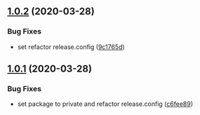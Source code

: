 ## [1.0.2](https://github.com/wizeline/serverless-amplify-plugin/compare/v1.0.1...v1.0.2) (2020-03-28)


### Bug Fixes

* set refactor release.config ([9c1765d](https://github.com/wizeline/serverless-amplify-plugin/commit/9c1765d521bccabae1a611ed6406c112dfc79658))

## [1.0.1](https://github.com/wizeline/serverless-amplify-plugin/compare/v1.0.0...v1.0.1) (2020-03-28)


### Bug Fixes

* set package to private and refactor release.config ([c6fee89](https://github.com/wizeline/serverless-amplify-plugin/commit/c6fee892ed567887cb0100f90ea2f99f13a3583c))
